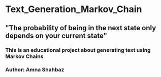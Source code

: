 # Text_Generation_Markov_Chain
## "The probability of being in the next state only depends on your current state"
### This is an educational project about generating text using Markov Chains 
### Author: Amna Shahbaz
